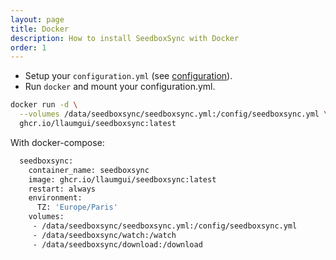 ```yaml
---
layout: page
title: Docker
description: How to install SeedboxSync with Docker
order: 1
---
```


* Setup your `configuration.yml` (see [configuration](https://llaumgui.github.io/seedboxsync/configuration.html)).
* Run `docker` and mount your configuration.yml.

```bash
docker run -d \
  --volumes /data/seedboxsync/seedboxsync.yml:/config/seedboxsync.yml \
  ghcr.io/llaumgui/seedboxsync:latest
```

With docker-compose:

```bash
  seedboxsync:
    container_name: seedboxsync
    image: ghcr.io/llaumgui/seedboxsync:latest
    restart: always
    environment:
      TZ: 'Europe/Paris'
    volumes:
     - /data/seedboxsync/seedboxsync.yml:/config/seedboxsync.yml
     - /data/seedboxsync/watch:/watch
     - /data/seedboxsync/download:/download
```
